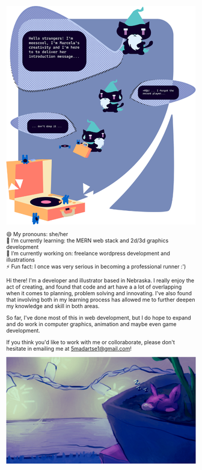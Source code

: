 ![alt_text](https://raw.githubusercontent.com/meescool/meescool/main/images/githubIntro.svg) 

😄 My pronouns: she/her <br>
🌱 I’m currently learning: the MERN web stack and 2d/3d graphics development<br>
🔭 I’m currently working on: freelance wordpress development and illustrations <br>
⚡ Fun fact: I once was very serious in becoming a professional runner :')

Hi there! I'm a developer and illustrator based in Nebraska. 
I really enjoy the act of creating, and found that code and art have a
a lot of overlapping when it comes to planning, problem solving and innovating. 
I've also found that involving both in my learning process has allowed me to 
further deepen my knowledge and skill in both areas.

So far, I've done most of this in web development, but I do hope to 
expand and do work in computer graphics, animation and maybe even game development.

If you think you'd like to work with me or colloraborate, please don't hesitate in
emailing me at 5madartse1@gmail.com!

![alt_text](https://raw.githubusercontent.com/meescool/meescool/main/images/cutebunny.gif) 

<!--
**meescool/meescool** is a ✨ _special_ ✨ repository because its `README.md` (this file) appears on your GitHub profile.

Here are some ideas to get you started:

- 🔭 I’m currently working on ...
- 🌱 I’m currently learning ...
- 👯 I’m looking to collaborate on ...
- 🤔 I’m looking for help with ...
- 💬 Ask me about ...
- 📫 How to reach me: ...
- 😄 Pronouns: ...
- ⚡ Fun fact: ...
-->
